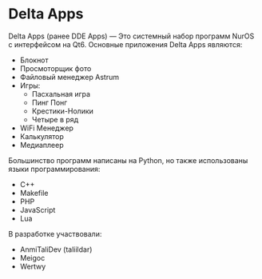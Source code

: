 # Delta Apps

Delta Apps (ранее DDE Apps) — Это системный набор программ NurOS с интерфейсом на Qt6. Основные приложения Delta Apps являются:

* Блокнот
* Просмоторщик фото
* Файловый менеджер Astrum
* Игры:
  * Пасхальная игра
  * Пинг Понг
  * Крестики-Нолики
  * Четыре в ряд
* WiFi Менеджер&#x20;
* Калькулятор
* Медиаплеер

Большинство программ написаны на Python, но также использованы языки программирования: &#x20;

* C++
* Makefile
* PHP
* JavaScript
* Lua

В разработке участвовали:

* AnmiTaliDev (taliildar)
* Meigoc
* Wertwy

